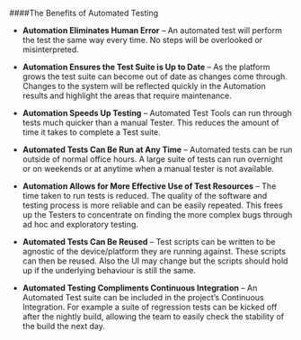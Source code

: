 ####The Benefits of Automated Testing

- **Automation Eliminates Human Error** – An automated test will perform the test the same way every time. No steps will be overlooked or misinterpreted.

- **Automation Ensures the Test Suite is Up to Date** – As the platform grows the test suite can become out of date as changes come through. Changes to the system will be reflected quickly in the Automation results and highlight the areas that require maintenance.

- **Automation Speeds Up Testing** – Automated Test Tools can run through tests much quicker than a manual Tester. This reduces the amount of time it takes to complete a Test suite.

- **Automated Tests Can Be Run at Any Time** – Automated tests can be run outside of normal office hours. A large suite of tests can run overnight or on weekends or at anytime when a manual tester is not available.

- **Automation Allows for More Effective Use of Test Resources** – The time taken to run tests is reduced. The quality of the software and testing process is more reliable and can be easily repeated. This frees up the Testers to concentrate on finding the more complex bugs through ad hoc and exploratory testing.

- **Automated Tests Can Be Reused** – Test scripts can be written to be agnostic of the device/platform they are running against. These scripts can then be reused. Also the UI may change but the scripts should hold up if the underlying behaviour is still the same.

- **Automated Testing Compliments Continuous Integration** – An Automated Test suite can be included in the project’s Continuous Integration. For example a suite of regression tests can be kicked off after the nightly build, allowing the team to easily check the stability of the build the next day.